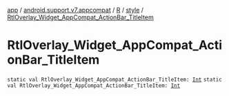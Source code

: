 [app](../../../index.md) / [android.support.v7.appcompat](../../index.md) / [R](../index.md) / [style](index.md) / [RtlOverlay_Widget_AppCompat_ActionBar_TitleItem](./-rtl-overlay_-widget_-app-compat_-action-bar_-title-item.md)

# RtlOverlay_Widget_AppCompat_ActionBar_TitleItem

`static val RtlOverlay_Widget_AppCompat_ActionBar_TitleItem: `[`Int`](https://kotlinlang.org/api/latest/jvm/stdlib/kotlin/-int/index.html)
`static val RtlOverlay_Widget_AppCompat_ActionBar_TitleItem: `[`Int`](https://kotlinlang.org/api/latest/jvm/stdlib/kotlin/-int/index.html)